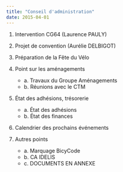 ```yaml
---
title: "Conseil d'administration"
date: 2015-04-01
---
```


1. Intervention CG64 (Laurence PAULY)
2. Projet de convention (Aurélie DELBIGOT)
3. Préparation de la Fête du Vélo
4. Point sur les aménagements
   * a. Travaux du Groupe Aménagements
   * b. Réunions avec le CTM

5. État des adhésions, trésorerie
   * a. État des adhésions
   * b. État des finances
6. Calendrier des prochains événements
7. Autres points
   * a. Marquage BicyCode
   * b. CA IDELIS
   * c. DOCUMENTS EN ANNEXE


